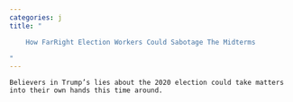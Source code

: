 ```yaml
---
categories: j
title: "

    How FarRight Election Workers Could Sabotage The Midterms

"
---
```



    Believers in Trump’s lies about the 2020 election could take matters into their own hands this time around.

